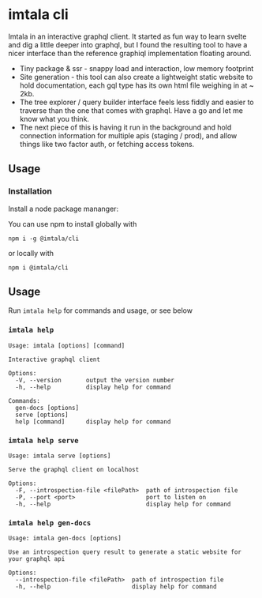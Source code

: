 # imtala cli

Imtala in an interactive graphql client. It started as fun way to learn svelte and dig a little deeper into graphql, but I found the resulting tool to have a nicer interface than the reference graphiql implementation floating around.
  - Tiny package & ssr - snappy load and interaction, low memory footprint 
  - Site generation - this tool can also create a lightweight static website to hold documentation, each gql type has its own html file weighing in at ~ 2kb.
  - The tree explorer / query builder interface feels less fiddly and easier to traverse than the one that comes with graphql. Have a go and let me know what you think.
  - The next piece of this is having it run in the background and hold connection information for multiple apis (staging / prod), and allow things like two factor auth, or fetching access tokens.

## Usage

### Installation

Install a node package mananger:

You can use npm to install globally with
```
npm i -g @imtala/cli
```

or locally with

```
npm i @imtala/cli
```

## Usage

Run `imtala help` for commands and usage, or see below

### `imtala help`

```
Usage: imtala [options] [command]

Interactive graphql client

Options:
  -V, --version       output the version number
  -h, --help          display help for command

Commands:
  gen-docs [options]
  serve [options]
  help [command]      display help for command
```

### `imtala help serve`
```
Usage: imtala serve [options]

Serve the graphql client on localhost

Options:
  -F, --introspection-file <filePath>  path of introspection file
  -P, --port <port>                    port to listen on
  -h, --help                           display help for command
```

### `imtala help gen-docs`
```
Usage: imtala gen-docs [options]

Use an introspection query result to generate a static website for your graphql api

Options:
  --introspection-file <filePath>  path of introspection file
  -h, --help                       display help for command
```
